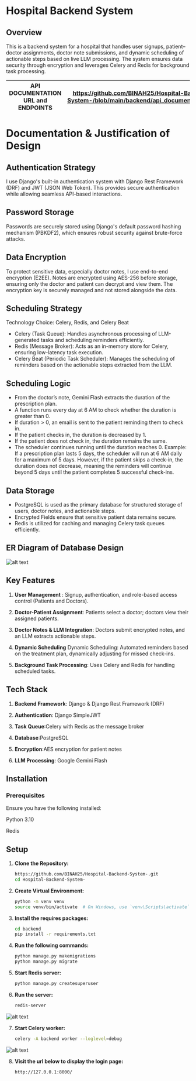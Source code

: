 # Hospital Backend System
## Overview
This is a backend system for a hospital that handles user signups, patient–doctor assignments, doctor note submissions, and dynamic scheduling of actionable steps based on live LLM processing. The system ensures data security through encryption and leverages Celery and Redis for background task processing.

| API DOCUMENTATION URL and ENDPOINTS| https://github.com/BINAH25/Hospital-Backend-System-/blob/main/backend/api_documentation.md|
| ---------------------|--------------------------------------------------------------------------------------------|

# Documentation & Justification of Design

## Authentication Strategy

I use Django's built-in authentication system with Django Rest Framework (DRF) and JWT (JSON Web Token). This provides secure authentication while allowing seamless API-based interactions.

## Password Storage

Passwords are securely stored using Django's default password hashing mechanism (PBKDF2), which ensures robust security against brute-force attacks.

## Data Encryption

To protect sensitive data, especially doctor notes, I use end-to-end encryption (E2EE). Notes are encrypted using AES-256 before storage, ensuring only the doctor and patient can decrypt and view them. The encryption key is securely managed and not stored alongside the data.

## Scheduling Strategy
Technology Choice: Celery, Redis, and Celery Beat
- Celery (Task Queue): Handles asynchronous processing of LLM-generated tasks and scheduling reminders efficiently.
- Redis (Message Broker): Acts as an in-memory store for Celery, ensuring low-latency task execution.
- Celery Beat (Periodic Task Scheduler): Manages the scheduling of reminders based on the actionable steps extracted from the LLM.

## Scheduling Logic
- From the doctor’s note, Gemini Flash extracts the duration of the prescription plan.
- A function runs every day at 6 AM to check whether the duration is greater than 0.
- If duration > 0, an email is sent to the patient reminding them to check in.
- If the patient checks in, the duration is decreased by 1.
- If the patient does not check in, the duration remains the same.
- The scheduler continues running until the duration reaches 0.
Example: If a prescription plan lasts 5 days, the scheduler will run at 6 AM daily for a maximum of 5 days. However, if the patient skips a check-in, the duration does not decrease, meaning the reminders will continue beyond 5 days until the patient completes 5 successful check-ins.


## Data Storage
- PostgreSQL is used as the primary database for structured storage of users, doctor notes, and actionable steps.
- Encrypted Fields ensure that sensitive patient data remains secure.
- Redis is utilized for caching and managing Celery task queues efficiently.

## ER Diagram of Database Design
![alt text](graph.png)

## Key Features

1. **User Management** : Signup, authentication, and role-based access control (Patients and Doctors).

2. **Doctor-Patient Assignment**: Patients select a doctor; doctors view their assigned patients.

3. **Doctor Notes & LLM Integration**: Doctors submit encrypted notes, and an LLM extracts actionable steps.

4. **Dynamic Scheduling** Dynamic Scheduling: Automated reminders based on the treatment plan, dynamically adjusting for missed check-ins.

5. **Background Task Processing**: Uses Celery and Redis for handling scheduled tasks.

## Tech Stack

1. **Backend Framework**: Django & Django Rest Framework (DRF)

2. **Authentication**: Django SimpleJWT

3. **Task Queue**:Celery with Redis as the message broker

4. **Database**:PostgreSQL

5. **Encryption**:AES encryption for patient notes

6. **LLM Processing**: Google Gemini Flash

## Installation

### Prerequisites

Ensure you have the following installed:

Python 3.10

Redis

## Setup
1. **Clone the Repository:**
   ```bash
   https://github.com/BINAH25/Hospital-Backend-System-.git
   cd Hospital-Backend-System-

2. **Create Virtual Environment:**
   ```bash
   python -m venv venv
   source venv/bin/activate  # On Windows, use `venv\Scripts\activate`

3. **Install the requires packages:**
   ```bash
   cd backend
   pip install -r requirements.txt


4. **Run the following commands:**
   ```bash
   python manage.py makemigrations
   python manage.py migrate

5. **Start Redis server:**
   ```bash
   python manage.py createsuperuser 

6. **Run the server:**
   ```bash
   redis-server
![alt text](image.png)

7. **Start Celery worker:**
   ```bash
   celery -A backend worker --loglevel=debug
![alt text](image-1.png)

8. **Visit the url below to display the login page:**
   ```bash
   http://127.0.0.1:8000/
